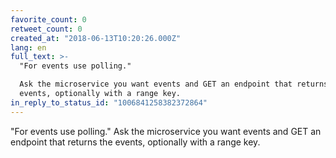 ```yaml
---
favorite_count: 0
retweet_count: 0
created_at: "2018-06-13T10:20:26.000Z"
lang: en
full_text: >-
  "For events use polling."

  Ask the microservice you want events and GET an endpoint that returns the
  events, optionally with a range key.
in_reply_to_status_id: "1006841258382372864"
---
```


"For events use polling." Ask the microservice you want events and GET an
endpoint that returns the events, optionally with a range key.
